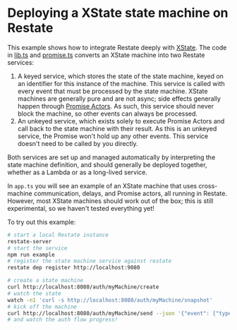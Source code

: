 # Deploying a XState state machine on Restate

This example shows how to integrate Restate deeply with
[XState](https://stately.ai/docs/xstate). The code in [lib.ts](./lib.ts) and
[promise.ts](./promise.ts) converts an XState machine into two Restate
services:

1. A keyed service, which stores the state of the state machine, keyed on an
   identifier for this instance of the machine. This service is called with
   every event that must be processed by the state machine. XState machines are
   generally pure and are not async; side effects generally happen through
   [Promise Actors](https://stately.ai/docs/promise-actors). As such, this
   service should never block the machine, so other events can always be
   processed.
2. An unkeyed service, which exists solely to execute Promise Actors and call
   back to the state machine with their result. As this is an unkeyed service,
   the Promise won't hold up any other events. This service doesn't need to be
   called by you directly.

Both services are set up and managed automatically by interpreting the state
machine definition, and should generally be deployed together, whether as a
Lambda or as a long-lived service.

In `app.ts` you will see an example of an XState machine that uses cross-machine
communication, delays, and Promise actors, all running in Restate. However,
most XState machines should work out of the box; this is still experimental, so
we haven't tested everything yet!

To try out this example:

```bash
# start a local Restate instance
restate-server
# start the service
npm run example
# register the state machine service against restate
restate dep register http://localhost:9080

# create a state machine
curl http://localhost:8080/auth/myMachine/create
# watch the state
watch -n1 'curl -s http://localhost:8080/auth/myMachine/snapshot'
# kick off the machine
curl http://localhost:8080/auth/myMachine/send --json '{"event": {"type": "AUTH"}}'
# and watch the auth flow progress!
```

